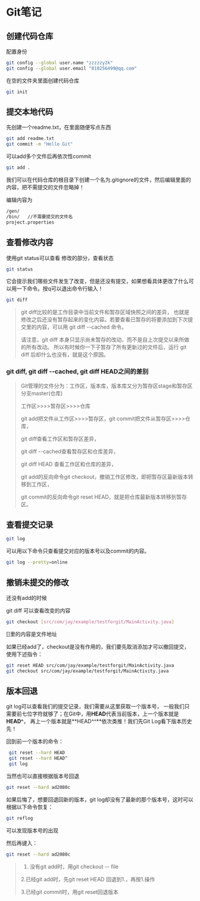 # Git笔记

## 创建代码仓库

配置身份

```bash
git config --global user.name "zzzzzy2k"
git config --global user.email "810256499@qq.com"
```

在空的文件夹里面创建代码仓库

```bash
git init
```

## 提交本地代码

先创建一个readme.txt，在里面随便写点东西

```bash
git add readme.txt
git commit -m "Hello Git"
```

可以add多个文件后再依次性commit

```bash
git add .
```

我们可以在代码仓库的根目录下创建一个名为.gitignore的文件，然后编辑里面的内容，把不需提交的文件忽略掉！

编辑内容为

```bash
/gen/
/bin/   //不需要提交的文件名
project.properties
```

## 查看修改内容

使用git status可以查看 修改的部分，查看状态

```bash
git status
```

它会提示我们哪些文件发生了改变，但是还没有提交，如果想看具体更改了什么可以用一下命令。按q可以退出命令行输入！

```bash
git diff
```

> git diff比较的是工作目录中当前文件和暂存区域快照之间的差异， 也就是修改之后还没有暂存起来的变化内容。若要查看已暂存的将要添加到下次提交里的内容，可以用 git diff --cached 命令。
>
> 请注意，git diff 本身只显示尚未暂存的改动，而不是自上次提交以来所做的所有改动。 所以有时候你一下子暂存了所有更新过的文件后，运行 git diff 后却什么也没有，就是这个原因。

### git diff, git diff --cached, git diff HEAD之间的差别

> Git管理的文件分为：工作区，版本库，版本库又分为暂存区stage和暂存区分支master(仓库)
>
> 工作区>>>>暂存区>>>>仓库
>
> git add把文件从工作区>>>>暂存区，git commit把文件从暂存区>>>>仓库，
>
> git diff查看工作区和暂存区差异，
>
> git diff --cached查看暂存区和仓库差异，
>
> git diff HEAD 查看工作区和仓库的差异，
>
> git add的反向命令git checkout，撤销工作区修改，即把暂存区最新版本转移到工作区，
>
> git commit的反向命令git reset HEAD，就是把仓库最新版本转移到暂存区。

## 查看提交记录

```bash
git log
```

可以用以下命令只查看提交对应的版本号以及commit的内容。

```bash
git log --pretty=online
```

## 撤销未提交的修改

还没有add的时候

git diff 可以查看改变的内容

```bash
git checkout [src/com/jay/example/testforgit/MainActivity.java]
```

[]里的内容是文件地址

如果已经add了，checkout是没有作用的，我们要先取消添加才可以撤回提交，使用下述指令：

```bash
git reset HEAD src/com/jay/example/testforgit/MainActivity.java
git checkout src/com/jay/example/testforgit/MainActivity.java
```

## 版本回退

git log可以查看我们的提交记录，我们需要从这里获取一个版本号， 一般我们只需要前七位字符就够了；在Git中，用**HEAD**代表当前版本，上一个版本就是**HEAD^**， 再上一个版本就是**HEAD^^**依次类推！我们先Git Log看下版本历史先！

回到前一个版本的命令：

```bash
 git reset --hard HEAD
 git reset --hard HEAD^
 git log
```

当然也可以直接根据版本号回退

```bash
git reset --hard ad2080c
```

如果后悔了，想要回退回新的版本，git log却没有了最新的那个版本号，这时可以根据以下命令恢复：

```bash
git reflog
```

可以发现版本号的出现

然后再键入：

```bash
git reset --hard ad2080c
```
> 1. 没有git add时，用git checkout -- file
>
> 2.已经git add时，先git reset HEAD <file>回退到1.，再按1.操作
>
> 3.已经git commit时，用git reset回退版本